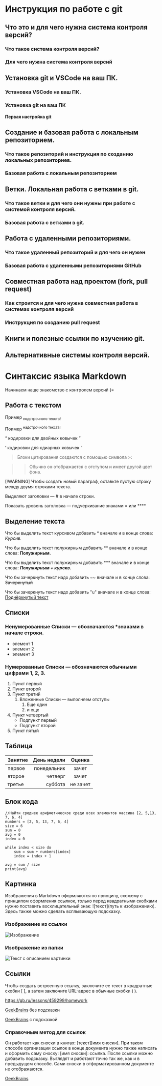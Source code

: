 # Инструкция по работе с git

## Что это и для чего нужна система контроля версий?

### Что такое система контроля версий?

### Для чего нужна система контроля версий

## Установка git и VSCode на ваш ПК.

### Установка VSCode на ваш ПК.

### Установка git на ваш ПК

#### Первая настройка git

## Создание и базовая работа с локальным репозиторием.

### Что такое репозиторий и инструкция по созданию локальных репозиториев.

### Базовая работа с локальным репозиторием

## Ветки. Локальная работа с ветками в git.

### Что такое ветки и для чего они нужны при работе с системой контроля версий.

### Базовая работа с ветками в git.

## Работа с удаленными репозиториями.

### Что такое удаленный репозиторий и для чего он нужен

### Базовая работа с удаленными репозиториями GitHub

## Совместная работа над проектом (fork, pull request)

### Как строится и для чего нужна совместная работа в системах контроля версий

### Инструкция по созданию pull request

## Книги и полезные ссылки по изучению git.

## Альтернативные системы контроля версий.



# Синтаксис языка Markdown
Начинаем наше знакомство с контролем версий (=

## Работа с текстом

Пример <sub>подстрочного текста!</sub>

Поимер <sup>надстрочного текста!</sup>

&#8220; кодировки для двойных ковычек &#8221;

&#8217; кодировки для одиарных ковычек &#8216;

> Блоки цитирования создаются с помощью символа >:

>> Обычно он отображается с отступом и имеет другой цвет фона.

<!--- Этот комент тут тк оповещения почему то красиво не отображаются )= --->
[!WARNING] Чтобы создать новый параграф, оставьте пустую строку между двумя строками текста.

Выделяют заголовки — # в начале строки.

Показать уровень заголовка — подчеркивание знаками = или ****

## Выделение текста

Что бы выделить текст курсивом добавить * вначале и в конце слова:
 *Курсив.*

Что бы выделить текст полужирным добавить ** вначале и в конце слова:
 **Полужирным.**

Что бы выделить текст полужирным добавить *** вначале и в конце слова:
 ***Полужирным + курсив.***

Что бы зачеркнуть текст надо добавить  ~~ вначале и в конце слова:
 ~~Зачеркнутый~~

Что бы зачеркнуть текст надо добавить  "u" вначале и в конце слова:
<u>Подчёркнутый текст</u>

## Списки

### Ненумерованные Списки — обозначаются *знаками в начале строки. 

* элемент 1
* элемент 2
* элемент 3

### Нумерованные Списки — обозначаются обычными цифрами 1, 2, 3.

1. Пункт первый
2. Пункт второй
3. Пункт третий
   1. Вложенные Списки — выполняем отступы
      1. Еще один
      2. и еще
4. Пункт четвертый
    - Подпункт первый
    - Подпункт второй
5. Пункт пятый

## Таблица

| Занятие              | День недели  | Оценка      |
| :------------------- | ------------:|:-----------:|
| первое               |понедельник   | зачет       |
| второе               | четверг      | зачет       |
| третье               | суббота      | не зачет    |

## Блок кода


``` псевдокод
//Найти среднее арифметическое среди всех элементов массива [2, 5,13, 7, 6, 4]
numbers = [2, 5, 13, 7, 6, 4]
size = 6
sum = 0
avg = 0
index = 0

while index < size do
    sum = sum + numbers[index]
    index = index + 1
    
avg = sum / size
print(avg)
```


## Картинка

Изображения в Markdown оформляются по принципу, схожему с принципом оформления ссылкок, только перед квадратными скобками нужно поставить восклицательный знак: ![текст](путь к изображению). Здесь также можно сделать всплывающую подсказку.

### Изображение из ссылки 
![Изображение](https://upload.wikimedia.org/wikipedia/commons/thumb/4/48/Markdown-mark.svg/1920px-Markdown-mark.svg.png "Логотип Markdown")

### Изображение из папки
![Текст с описанием картинки](/hi.jpg)

## Ссылки

Чтобы создать встроенную ссылку, заключите ее текст в квадратные скобки [ ], а затем заключите URL-адрес в обычные скобки ( ).

<https://gb.ru/lessons/459299/homework>

[GeekBrains](https://gb.ru/lessons/459299/homework) без подсказки

[GeekBrains](https://gb.ru/lessons/459299/homework "Всплывающая подсказка") с подсказкой

### Справочным метод для ссылок
Он работает как сноски в книгах: [текст][имя сноски]. При таком способе организации ссылок в конце документа нужно также написать и оформить саму сноску: [имя сноски]: ссылка. После ссылки можно добавить подсказку. Выглядят и работают точно так же, как и в предыдущем способе. Сами сноски в отформатированном документе не отображаются.

[GeekBrains][1]

[1]: https://gb.ru/lessons/459299/homework "Всплывающая подсказка"